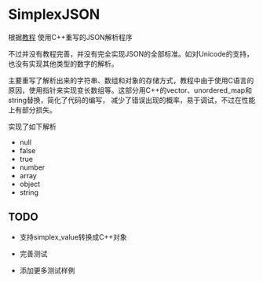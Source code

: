 # SimplexJSON

根据[教程](https://github.com/miloyip/json-tutorial) 使用C++重写的JSON解析程序

不过并没有教程完善，并没有完全实现JSON的全部标准。如对Unicode的支持，也没有实现其他类型的数字的解析。

主要重写了解析出来的字符串、数组和对象的存储方式，教程中由于使用C语言的原因，使用指针来实现变长数组等。这部分用C++的vector、unordered_map和string替换，简化了代码的编写， 减少了错误出现的概率，易于调试，不过在性能上有部分损失。

实现了如下解析

- null
- false
- true
- number
- array
- object
- string

## TODO

- 支持simplex_value转换成C++对象


- 完善测试

- 添加更多测试样例

